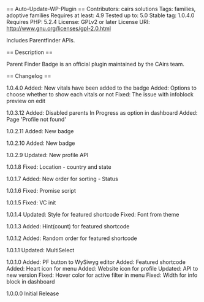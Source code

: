 == Auto-Update-WP-Plugin ==
Contributors: cairs solutions
Tags: families, adoptive families
Requires at least: 4.9
Tested up to: 5.0
Stable tag: 1.0.4.0
Requires PHP: 5.2.4
License: GPLv2 or later
License URI: http://www.gnu.org/licenses/gpl-2.0.html

Includes Parentfinder APIs.

== Description ==

Parent Finder Badge is an official plugin maintained by the CAirs team.


== Changelog ==

1.0.4.0
  Added:    New vitals have been added to the badge
  Added:    Options to choose whether to show each vitals or not
  Fixed:    The issue with infoblock preview on edit

1.0.3.12
  Added:    Disabled parents In Progress as option in dashboard
  Added:    Page 'Profile not found'

1.0.2.11
  Added:    New badge

1.0.2.10
  Added:    New badge

1.0.2.9
  Updated:  New profile API

1.0.1.8
  Fixed:    Location - country and state

1.0.1.7
  Added:    New order for sorting - Status

1.0.1.6
  Fixed:    Promise script

1.0.1.5
  Fixed:    VC init

1.0.1.4
  Updated:  Style for featured shortcode
  Fixed:    Font from theme

1.0.1.3
  Added:    Hint(count) for featured shortcode

1.0.1.2
  Added:    Random order for featured shortcode

1.0.1.1
  Updated:  MultiSelect

1.0.1.0
  Added:    PF button to WySiwyg editor
  Added:    Featured shortcode
  Added:    Heart icon for menu
  Added:    Website icon for profile
  Updated:  API to new version
  Fixed:    Hover color for active filter in menu
  Fixed:    Width for info block in dashboard

1.0.0.0
  Initial Release
